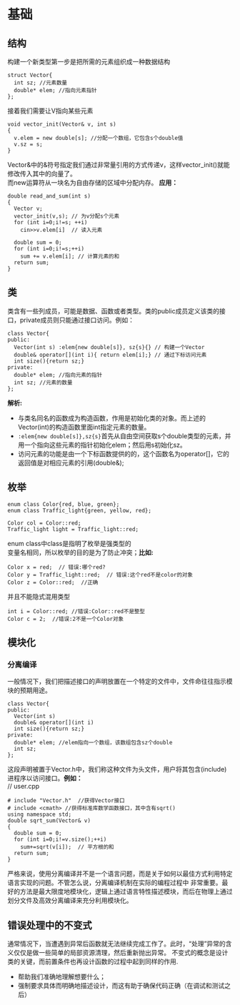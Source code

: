 # 基础
## 结构
构建一个新类型第一步是把所需的元素组织成一种数据结构
```
struct Vector{
  int sz; //元素数量
  double* elem; //指向元素指针
};
```

接着我们需要让V指向某些元素
```
void vector_init(Vector& v, int s)
{
  v.elem = new double[s]; //分配一个数组，它包含s个double值
  v.sz = s;
}
```

Vector&中的&符号指定我们通过非常量引用的方式传递v，这样vector_init()就能修改传入其中的向量了。  
而new运算符从一块名为自由存储的区域中分配内存。
**应用：** 
```
double read_and_sum(int s)
{
  Vector v;
  vector_init(v,s); // 为v分配s个元素
  for (int i=0;i!=s; ++i)
    cin>>v.elem[i]  // 读入元素
    
  double sum = 0;
  for (int i=0;i!=s;++i)
    sum += v.elem[i]; // 计算元素的和
  return sum;
}
```

## 类
类含有一些列成员，可能是数据、函数或者类型。类的public成员定义该类的接口，private成员则只能通过接口访问。例如：
```
class Vector{
public:
  Vector(int s) :elem{new double[s]}, sz{s}{} // 构建一个Vector
  double& operator[](int i){ return elem[i];} // 通过下标访问元素
  int size(){return sz;}
private:
  double* elem; //指向元素的指针
  int sz; //元素的数量
};
```

**解析:**  
* 与类名同名的函数成为构造函数，作用是初始化类的对象。而上述的Vector(int)的构造函数里面int指定元素的数量。  
* `:elem{new double[s]},sz{s}`首先从自由空间获取s个double类型的元素，并用一个指向这些元素的指针初始化elem；然后用s初始化sz。  
* 访问元素的功能是由一个下标函数提供的的，这个函数名为operator[]，它的返回值是对相应元素的引用(double&);  

## 枚举
```
enum class Color{red, blue, green};
enum class Traffic_light{green, yellow, red};

Color col = Color::red;
Traffic_light light = Traffic_light::red;
```
enum class中class是指明了枚举是强类型的  
变量名相同，所以枚举的目的是为了防止冲突；**比如:**  
```
Color x = red;  // 错误:哪个red?
Color y = Traffic_light::red;  // 错误:这个red不是color的对象
Color z = Color::red;  //正确
```

并且不能隐式混用类型
```
int i = Color::red; //错误:Color::red不是整型
Color c = 2;  //错误:2不是一个Color对象
```
## 模块化
### 分离编译
一般情况下，我们把描述接口的声明放置在一个特定的文件中，文件命往往指示模块的预期用途。
```
class Vector{
public:
  Vector(int s) 
  double& operator[](int i)
  int size(){return sz;}
private:
  double* elem; //elem指向一个数组，该数组包含sz个double
  int sz; 
};
```
这段声明被置于Vector.h中，我们称这种文件为头文件，用户将其包含(include)进程序以访问接口。**例如：**  
// user.cpp
```
# include "Vector.h"  //获得Vector接口
# include <cmath> //获得标准库数学函数接口，其中含有sqrt()
using namespace std;
double sqrt_sum(Vector& v)
{
  double sum = 0;
  for (int i=0;i!=v.size();++i)
    sum+=sqrt(v[i]);  // 平方根的和
  return sum;
}
```
严格来说，使用分离编译并不是一个语言问题，而是关于如何以最佳方式利用特定语言实现的问题。不管怎么说，分离编译机制在实际的编程过程中
非常重要。最好的方法是最大限度地模块化，逻辑上通过语言特性描述模块，而后在物理上通过划分文件及高效分离编译来充分利用模块化。  
## 错误处理中的不变式
通常情况下，当遭遇到异常后函数就无法继续完成工作了。此时，“处理”异常的含义仅仅是做一些简单的局部资源清理，然后重新抛出异常。
不变式的概念是设计类的关键，而前置条件也再设计函数的过程中起到同样的作用.  
* 帮助我们准确地理解想要什么；  
* 强制要求具体而明确地描述设计，而这有助于确保代码正确（在调试和测试之后）  
